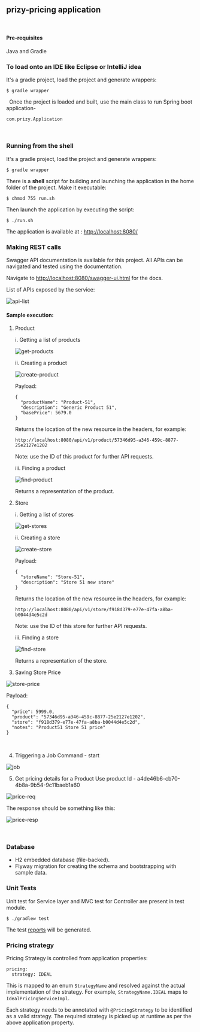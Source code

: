## prizy-pricing application
&nbsp;

#### Pre-requisites
Java and Gradle
&nbsp;

### To load onto an IDE like Eclipse or IntelliJ idea
It's a gradle project, load the project and generate wrappers:
~~~
$ gradle wrapper
~~~
&nbsp;
Once the project is loaded and built, use the main class to run Spring boot application-
~~~
com.prizy.Application
~~~
&nbsp;

### Running from the shell
It's a gradle project, load the project and generate wrappers:
~~~
$ gradle wrapper
~~~

There is a **shell** script for building and launching the application in the home folder of the project. Make it executable:
~~~
$ chmod 755 run.sh
~~~
Then launch the application by executing the script:
~~~
$ ./run.sh
~~~

The application is available at : [http://localhost:8080/](http://localhost:8080/)
&nbsp;
&nbsp;

### Making REST  calls
Swagger API documentation is available for this project. All APIs can be navigated and tested using the documentation.

Navigate to [http://localhost:8080/swagger-ui.html](http://localhost:8080/swagger-ui.html) for the docs.
&nbsp;

List of APIs exposed by the service:

![api-list](apis.PNG)
&nbsp;

#### Sample execution:
1. Product

    i. Getting a list of products

    ![get-products](get_products.PNG)
    &nbsp;

    ii. Creating a product

    ![create-product](create_product.PNG)

    Payload:
    ~~~
    {
      "productName": "Product-51",
      "description": "Generic Product 51",
      "basePrice": 5679.0
    }
    ~~~

    Returns the location of the new resource in the headers, for example:

    ~~~
    http://localhost:8080/api/v1/product/57346d95-a346-459c-8877-25e2127e1202
    ~~~
    Note: use the ID of this product for further API requests.
    &nbsp;

    iii. Finding a product

    ![find-product](find_product.PNG)

    Returns a representation of the product.
&nbsp;

2. Store

    i. Getting a list of stores

    ![get-stores](get_stores.PNG)
    &nbsp;

    ii. Creating a store

    ![create-store](create_store.PNG)

    Payload:
    ~~~
    {
      "storeName": "Store-51",
      "description": "Store 51 new store"
    }
    ~~~

    Returns the location of the new resource in the headers, for example:

    ~~~
    http://localhost:8080/api/v1/store/f918d379-e77e-47fa-a8ba-b0044d4e5c2d
    ~~~
    Note: use the ID of this store for further API requests.
    &nbsp;

    iii. Finding a store

    ![find-store](find_store.PNG)

    Returns a representation of the store.
&nbsp;

3. Saving Store Price

![store-price](store_price.PNG)

Payload:
~~~
{
  "price": 5999.0,
  "product": "57346d95-a346-459c-8877-25e2127e1202",
  "store": "f918d379-e77e-47fa-a8ba-b0044d4e5c2d",
  "notes": "Product51 Store 51 price"
}
~~~
&nbsp;

4. Triggering a Job
Command - start

![job](job.PNG)
&nbsp;

5. Get pricing details for a Product
Use product Id - a4de46b6-cb70-4b8a-9b54-9c11baeb1a60

![price-req](price_req.PNG)

The response should be something like this:

![price-resp](price_resp.PNG)

&nbsp;

### Database
- H2 embedded database (file-backed).
- Flyway migration for creating the schema and bootstrapping with sample data.
&nbsp;

### Unit Tests
Unit test for Service layer and MVC test for Controller are present in test module.
~~~
$ ./gradlew test
~~~
The test [reports](http://localhost:63342/prizy-pricing/build/reports/tests/test/) will be generated.
&nbsp;

### Pricing strategy
Pricing Strategy is controlled from application properties:
~~~
pricing:
  strategy: IDEAL
~~~

This is mapped to an enum `StrategyName` and resolved against the actual implementation of the strategy. For example, `StrategyName.IDEAL` maps to `IdealPricingServiceImpl`.

Each strategy needs to be annotated with `@PricingStrategy` to be identified as a valid strategy. The required strategy is picked up at runtime as per the above application property.
